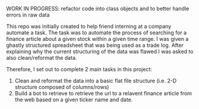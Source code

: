 WORK IN PROGRESS: refactor code into class objects and to better handle errors in raw data

This repo was initially created to help friend interning at a company automate a task. The task was to automate the process of searching for a finance article about 
a given stock within a given time range. I was given a ghastly structured spreadsheet that was being used as a trade log. After explaining why
the current structuring of the data was flawed I was asked to also clean/reformat the data. 

Therefore, I set out to complete 2 main tasks in this project:

1) Clean and reformat the data into a basic flat file structure (i.e. 2-D structure composed of columns/rows)
2) Build a bot to retrieve to retrieve the url to a relavent finance article from the web based on a given ticker name and date.
